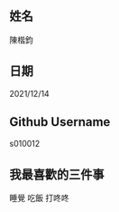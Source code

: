 姓名
----
陳楷鈞

日期
----
2021/12/14

Github Username
---------------
s010012

我最喜歡的三件事
---------------
睡覺 吃飯 打咚咚